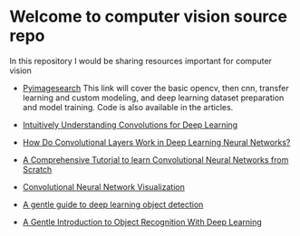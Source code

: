 # Welcome to computer vision source repo

In this repository I would be sharing resources important for computer vision

- [Pyimagesearch](https://www.pyimagesearch.com/start-here/)
This link will cover the basic opencv, then cnn, transfer learning and custom modeling, and deep learning dataset preparation and model training. Code is also available in the articles.


- [Intuitively Understanding Convolutions for Deep Learning](https://towardsdatascience.com/intuitively-understanding-convolutions-for-deep-learning-1f6f42faee1)

- [How Do Convolutional Layers Work in Deep Learning Neural Networks?](https://machinelearningmastery.com/convolutional-layers-for-deep-learning-neural-networks/)

- [A Comprehensive Tutorial to learn Convolutional Neural Networks from Scratch](https://www.analyticsvidhya.com/blog/2018/12/guide-convolutional-neural-network-cnn/)

- [Convolutional Neural Network Visualization](https://www.youtube.com/watch?v=f0t-OCG79-U)

- [A gentle guide to deep learning object detection](https://www.pyimagesearch.com/2018/05/14/a-gentle-guide-to-deep-learning-object-detection/)

- [A Gentle Introduction to Object Recognition With Deep Learning](https://machinelearningmastery.com/object-recognition-with-deep-learning/)

